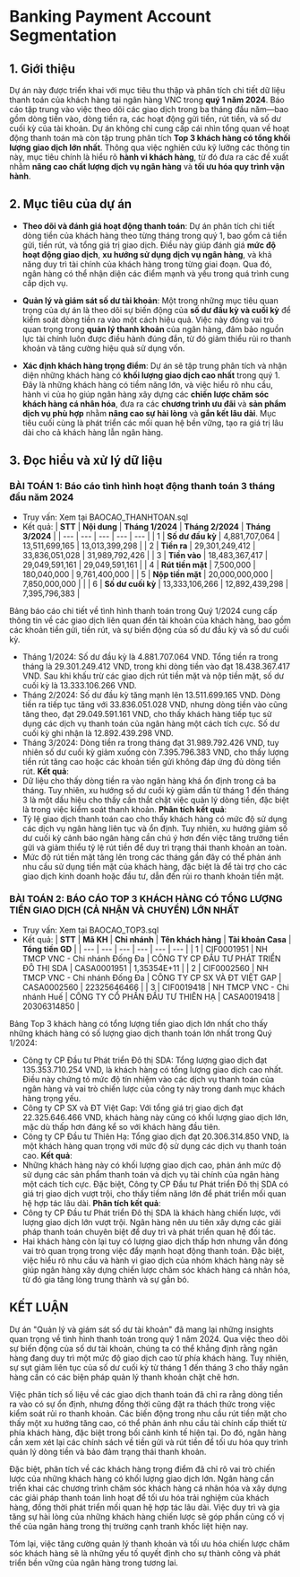 # Banking Payment Account Segmentation
## 1. Giới thiệu
Dự án này được triển khai với mục tiêu thu thập và phân tích chi tiết dữ liệu thanh toán của khách hàng tại ngân hàng VNC trong **quý 1 năm 2024**. Báo cáo tập trung vào việc theo dõi các giao dịch trong ba tháng đầu năm—bao gồm dòng tiền vào, dòng tiền ra, các hoạt động gửi tiền, rút tiền, và số dư cuối kỳ của tài khoản. Dự án không chỉ cung cấp cái nhìn tổng quan về hoạt động thanh toán mà còn tập trung phân tích **Top 3 khách hàng có tổng khối lượng giao dịch lớn nhất**. Thông qua việc nghiên cứu kỹ lưỡng các thông tin này, mục tiêu chính là hiểu rõ **hành vi khách hàng**, từ đó đưa ra các đề xuất nhằm **nâng cao chất lượng dịch vụ ngân hàng** và **tối ưu hóa quy trình vận hành**.

## 2. Mục tiêu của dự án
- **Theo dõi và đánh giá hoạt động thanh toán**: Dự án phân tích chi tiết dòng tiền của khách hàng theo từng tháng trong quý 1, bao gồm cả tiền gửi, tiền rút, và tổng giá trị giao dịch. Điều này giúp đánh giá **mức độ hoạt động giao dịch**, **xu hướng sử dụng dịch vụ ngân hàng**, và khả năng duy trì tài chính của khách hàng trong từng giai đoạn. Qua đó, ngân hàng có thể nhận diện các điểm mạnh và yếu trong quá trình cung cấp dịch vụ.

- **Quản lý và giám sát số dư tài khoản**: Một trong những mục tiêu quan trọng của dự án là theo dõi sự biến động của **số dư đầu kỳ và cuối kỳ** để kiểm soát dòng tiền ra vào một cách hiệu quả. Việc này đóng vai trò quan trọng trong **quản lý thanh khoản** của ngân hàng, đảm bảo nguồn lực tài chính luôn được điều hành đúng đắn, từ đó giảm thiểu rủi ro thanh khoản và tăng cường hiệu quả sử dụng vốn.

- **Xác định khách hàng trọng điểm**: Dự án sẽ tập trung phân tích và nhận diện những khách hàng có **khối lượng giao dịch cao nhất** trong quý 1. Đây là những khách hàng có tiềm năng lớn, và việc hiểu rõ nhu cầu, hành vi của họ giúp ngân hàng xây dựng các **chiến lược chăm sóc khách hàng cá nhân hóa**, đưa ra các **chương trình ưu đãi** và **sản phẩm dịch vụ phù hợp** nhằm **nâng cao sự hài lòng** và **gắn kết lâu dài**. Mục tiêu cuối cùng là phát triển các mối quan hệ bền vững, tạo ra giá trị lâu dài cho cả khách hàng lẫn ngân hàng.

## 3. Đọc hiểu và xử lý dữ liệu

### BÀI TOÁN 1: Báo cáo tình hình hoạt động thanh toán 3 tháng đầu năm 2024
- Truy vấn: Xem tại BAOCAO_THANHTOAN.sql
- Kết quả:
| **STT** | **Nội dung** | **Tháng 1/2024** | **Tháng 2/2024** | **Tháng 3/2024** |
| --- | --- | --- | --- | --- |
| 1 | **Số dư đầu kỳ** | 4,881,707,064 | 13,511,699,165 | 13,013,399,298 |
| 2 | **Tiền ra** | 29,301,249,412 | 33,836,051,028 | 31,989,792,426 |
| 3 | **Tiền vào** | 18,483,367,417 | 29,049,591,161 | 29,049,591,161 |
| 4 | **Rút tiền mặt** | 7,500,000 | 180,040,000 | 9,761,400,000 |
| 5 | **Nộp tiền mặt** | 20,000,000,000 | 7,850,000,000 |  |
| 6 | **Số dư cuối kỳ** | 13,333,106,266 | 12,892,439,298 | 7,395,796,383 |

Bảng báo cáo chi tiết về tình hình thanh toán trong Quý 1/2024 cung cấp thông tin về các giao dịch liên quan đến tài khoản của khách hàng, bao gồm các khoản tiền gửi, tiền rút, và sự biến động của số dư đầu kỳ và số dư cuối kỳ.

- Tháng 1/2024: Số dư đầu kỳ là 4.881.707.064 VND. Tổng tiền ra trong tháng là 29.301.249.412 VND, trong khi dòng tiền vào đạt 18.438.367.417 VND. Sau khi khấu trừ các giao dịch rút tiền mặt và nộp tiền mặt, số dư cuối kỳ là 13.333.106.266 VND.
- Tháng 2/2024: Số dư đầu kỳ tăng mạnh lên 13.511.699.165 VND. Dòng tiền ra tiếp tục tăng với 33.836.051.028 VND, nhưng dòng tiền vào cũng tăng theo, đạt 29.049.591.161 VND, cho thấy khách hàng tiếp tục sử dụng các dịch vụ thanh toán của ngân hàng một cách tích cực. Số dư cuối kỳ ghi nhận là 12.892.439.298 VND.
- Tháng 3/2024: Dòng tiền ra trong tháng đạt 31.989.792.426 VND, tuy nhiên số dư cuối kỳ giảm xuống còn 7.395.796.383 VND, cho thấy lượng tiền rút tăng cao hoặc các khoản tiền gửi không đáp ứng đủ dòng tiền rút.
**Kết quả**:
- Dữ liệu cho thấy dòng tiền ra vào ngân hàng khá ổn định trong cả ba tháng. Tuy nhiên, xu hướng số dư cuối kỳ giảm dần từ tháng 1 đến tháng 3 là một dấu hiệu cho thấy cần thắt chặt việc quản lý dòng tiền, đặc biệt là trong việc kiểm soát thanh khoản.
**Phân tích kết quả**:
- Tỷ lệ giao dịch thanh toán cao cho thấy khách hàng có mức độ sử dụng các dịch vụ ngân hàng liên tục và ổn định. Tuy nhiên, xu hướng giảm số dư cuối kỳ cảnh báo ngân hàng cần chú ý hơn đến việc tăng trưởng tiền gửi và giảm thiểu tỷ lệ rút tiền để duy trì trạng thái thanh khoản an toàn.
- Mức độ rút tiền mặt tăng lên trong các tháng gần đây có thể phản ánh nhu cầu sử dụng tiền mặt của khách hàng, đặc biệt là để tài trợ cho các giao dịch kinh doanh hoặc đầu tư, dẫn đến rủi ro thanh khoản tiền mặt.

### BÀI TOÁN 2: BÁO CÁO TOP 3 KHÁCH HÀNG CÓ TỔNG LƯỢNG TIỀN GIAO DỊCH (CẢ NHẬN VÀ CHUYỂN) LỚN NHẤT
- Truy vấn: Xem tại BAOCAO_TOP3.sql
- Kết quả:
| **STT** | **Mã KH** | **Chi nhánh** | **Tên khách hàng** | **Tài khoản Casa** | **Tổng tiền GD** |
| --- | --- | --- | --- | --- | --- |
| 1 | CIF0001951 | NH TMCP VNC - Chi nhánh Đống Đa | CÔNG TY CP ĐẦU TƯ PHÁT TRIỂN ĐÔ THỊ SDA | CASA0001951 | 1,35354E+11 |
| 2 | CIF0002560 | NH TMCP VNC - Chi nhánh Đống Đa | CÔNG TY CP SX VÀ ĐT VIỆT GAP | CASA0002560 | 22325646466 |
| 3 | CIF0019418 | NH TMCP VNC - Chi nhánh Huế | CÔNG TY CỔ PHẦN ĐẦU TƯ THIÊN HẠ | CASA0019418 | 20306314850 |

Bảng Top 3 khách hàng có tổng lượng tiền giao dịch lớn nhất cho thấy những khách hàng có số lượng giao dịch thanh toán lớn nhất trong Quý 1/2024:

- Công ty CP Đầu tư Phát triển Đô thị SDA: Tổng lượng giao dịch đạt 135.353.710.254 VND, là khách hàng có tổng lượng giao dịch cao nhất. Điều này chứng tỏ mức độ tín nhiệm vào các dịch vụ thanh toán của ngân hàng và vai trò chiến lược của công ty này trong danh mục khách hàng trọng yếu.
- Công ty CP SX và ĐT Việt Gap: Với tổng giá trị giao dịch đạt 22.325.646.466 VND, khách hàng này cũng có khối lượng giao dịch lớn, mặc dù thấp hơn đáng kể so với khách hàng đầu tiên.
- Công ty CP Đầu tư Thiên Hạ: Tổng giao dịch đạt 20.306.314.850 VND, là một khách hàng quan trọng với mức độ sử dụng các dịch vụ thanh toán cao.
**Kết quả**:
- Những khách hàng này có khối lượng giao dịch cao, phản ánh mức độ sử dụng các sản phẩm thanh toán và dịch vụ tài chính của ngân hàng một cách tích cực. Đặc biệt, Công ty CP Đầu tư Phát triển Đô thị SDA có giá trị giao dịch vượt trội, cho thấy tiềm năng lớn để phát triển mối quan hệ hợp tác lâu dài.
**Phân tích kết quả**:
- Công ty CP Đầu tư Phát triển Đô thị SDA là khách hàng chiến lược, với lượng giao dịch lớn vượt trội. Ngân hàng nên ưu tiên xây dựng các giải pháp thanh toán chuyên biệt để duy trì và phát triển quan hệ đối tác.
- Hai khách hàng còn lại tuy có lượng giao dịch thấp hơn nhưng vẫn đóng vai trò quan trọng trong việc đẩy mạnh hoạt động thanh toán. Đặc biệt, việc hiểu rõ nhu cầu và hành vi giao dịch của nhóm khách hàng này sẽ giúp ngân hàng xây dựng chiến lược chăm sóc khách hàng cá nhân hóa, từ đó gia tăng lòng trung thành và sự gắn bó.

## KẾT LUẬN
Dự án "Quản lý và giám sát số dư tài khoản" đã mang lại những insights quan trọng về tình hình thanh toán trong quý 1 năm 2024. Qua việc theo dõi sự biến động của số dư tài khoản, chúng ta có thể khẳng định rằng ngân hàng đang duy trì một mức độ giao dịch cao từ phía khách hàng. Tuy nhiên, sự sụt giảm liên tục của số dư cuối kỳ từ tháng 1 đến tháng 3 cho thấy ngân hàng cần có các biện pháp quản lý thanh khoản chặt chẽ hơn.

Việc phân tích số liệu về các giao dịch thanh toán đã chỉ ra rằng dòng tiền ra vào có sự ổn định, nhưng đồng thời cũng đặt ra thách thức trong việc kiểm soát rủi ro thanh khoản. Các biến động trong nhu cầu rút tiền mặt cho thấy một xu hướng tăng cao, có thể phản ánh nhu cầu tài chính cấp thiết từ phía khách hàng, đặc biệt trong bối cảnh kinh tế hiện tại. Do đó, ngân hàng cần xem xét lại các chính sách về tiền gửi và rút tiền để tối ưu hóa quy trình quản lý dòng tiền và bảo đảm trạng thái thanh khoản.

Đặc biệt, phân tích về các khách hàng trọng điểm đã chỉ rõ vai trò chiến lược của những khách hàng có khối lượng giao dịch lớn. Ngân hàng cần triển khai các chương trình chăm sóc khách hàng cá nhân hóa và xây dựng các giải pháp thanh toán linh hoạt để tối ưu hóa trải nghiệm của khách hàng, đồng thời phát triển mối quan hệ hợp tác lâu dài. Việc duy trì và gia tăng sự hài lòng của những khách hàng chiến lược sẽ góp phần củng cố vị thế của ngân hàng trong thị trường cạnh tranh khốc liệt hiện nay.

Tóm lại, việc tăng cường quản lý thanh khoản và tối ưu hóa chiến lược chăm sóc khách hàng sẽ là những yếu tố quyết định cho sự thành công và phát triển bền vững của ngân hàng trong tương lai.
